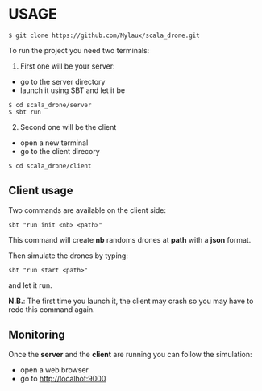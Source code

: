 USAGE
=====

```
$ git clone https://github.com/Mylaux/scala_drone.git
```
To run the project you need two terminals:
1. First one will be your server:
* go to the server directory
* launch it using SBT and let it be
```
$ cd scala_drone/server
$ sbt run
```
2. Second one will be the client

* open a new terminal
* go to the client direcory

```
$ cd scala_drone/client
```

Client usage
------------
Two commands are available on the client side:
```
sbt "run init <nb> <path>"
```
This command will create **nb** randoms drones at **path** with a **json** format.

Then simulate the drones by typing:
```
sbt "run start <path>" 
```
and let it run.

**N.B.**: The first time you launch it, the client may crash so you may have to redo this command again.

Monitoring
----------

Once the **server** and the **client** are running you can follow the simulation:
* open a web browser
* go to <http://localhot:9000>

